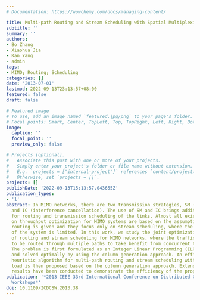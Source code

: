 ```yaml
---
# Documentation: https://wowchemy.com/docs/managing-content/

title: Multi-path Routing and Stream Scheduling with Spatial Multiplexing and Interference Cancellation in MIMO Networks
subtitle: ''
summary: ''
authors:
- Bo Zhang
- Xiaohua Jia
- Kan Yang
- admin
tags:
- MIMO; Routing; Scheduling
categories: []
date: '2013-07-01'
lastmod: 2022-09-13T23:13:57+08:00
featured: false
draft: false

# Featured image
# To use, add an image named `featured.jpg/png` to your page's folder.
# Focal points: Smart, Center, TopLeft, Top, TopRight, Left, Right, BottomLeft, Bottom, BottomRight.
image:
  caption: ''
  focal_point: ''
  preview_only: false

# Projects (optional).
#   Associate this post with one or more of your projects.
#   Simply enter your project's folder or file name without extension.
#   E.g. `projects = ["internal-project"]` references `content/project/deep-learning/index.md`.
#   Otherwise, set `projects = []`.
projects: []
publishDate: '2022-09-13T15:13:57.043655Z'
publication_types:
- '1'
abstract: In MIMO networks, there are two transmission strategies, SM (spatial multiplexing)
  and IC (interference cancellation). The use of SM and IC brings additional complexity
  for routing and transmission scheduling of the links. Almost all existing works
  on throughput optimization for MIMO systems are based on the assumption that traffic
  routing is given and they focus only on stream scheduling, where the performance
  of the system is limited. In this work, we study the joint optimization problem
  of routing and stream scheduling for MIMO networks, where the traffic is allowed
  to be routed through multiple paths to take benefit from concurrent transmissions.
  The problem is first formulated as an Integer Linear Programming (ILP) problem,
  and solved optimally by using the column generation approach. An efficient online
  heuristic algorithm for multi-path routing and stream scheduling with dynamic traffic
  load is then proposed based on the column generation approach. Extensive simulation
  results have been conducted to demonstrate the efficiency of the proposed algorithms.
publication: '*2013 IEEE 33rd International Conference on Distributed Computing Systems
  Workshops*'
doi: 10.1109/ICDCSW.2013.38
---
```

